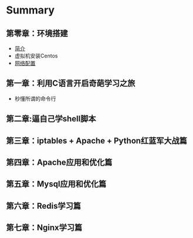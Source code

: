 # Summary

## 第零章：环境搭建

* [简介](README.md)
* 虚拟机安装Centos
* [网络配置](chapter1.md)

## 第一章：利用C语言开启奇葩学习之旅

* 秒懂所谓的命令行

## 第二章:逼自己学shell脚本

## 第三章：iptables + Apache + Python红蓝军大战篇

## 第四章：Apache应用和优化篇

## 第五章：Mysql应用和优化篇

## 第六章：Redis学习篇

## 第七章：Nginx学习篇

